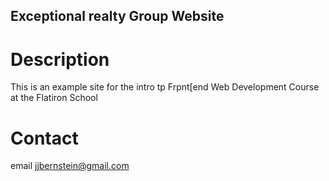Exceptional realty Group Website
---

# Description

This is an example site for the intro tp Frpnt[end Web Development Course at the Flatiron School

# Contact

email jjbernstein@gmail.com
